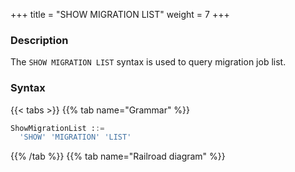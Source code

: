 +++
title = "SHOW MIGRATION LIST"
weight = 7
+++

### Description

The `SHOW MIGRATION LIST` syntax is used to query migration job list.

### Syntax

{{< tabs >}}
{{% tab name="Grammar" %}}
```sql
ShowMigrationList ::=
  'SHOW' 'MIGRATION' 'LIST'
```
{{% /tab %}}
{{% tab name="Railroad diagram" %}}
<iframe frameborder="0" name="diagram" id="diagram" width="100%" height="100%"></iframe>
{{% /tab %}}
{{< /tabs >}}

### Return Values Description

| Columns            | Description                   |
|--------------------|-------------------------------|
| id                 | migration job id              |
| tables             | migration tables              |
| job_item_count     | migration job sharding number |
| active             | migration job states          |
| create_time        | migration job create time     |
| stop_time          | migration job stop time       |
| job_sharding_nodes | migration job sharding nodes  |

### Example

- Query migration job list

```sql
SHOW MIGRATION LIST;
```

```sql
mysql> SHOW MIGRATION LIST;
+--------------------------------------------+---------------------+--------+---------------------+-----------+----------------+--------------------+
| id                                         | tables              | active | create_time         | stop_time | job_item_count | job_sharding_nodes |
+--------------------------------------------+---------------------+--------+---------------------+-----------+----------------+--------------------+
| j0102p00001d029afca1fd960d567fed6cddc9b4a2 | source_ds.t_order   | true   | 2022-10-31 18:18:24 |           | 1              | 10.7.5.76@-@27808  |
+--------------------------------------------+---------------------+--------+---------------------+-----------+----------------+--------------------+
4 rows in set (0.06 sec)
```

### Reserved word

`SHOW`, `MIGRATION`, `LIST`

### Related links

- [Reserved word](/en/user-manual/shardingsphere-proxy/distsql/syntax/reserved-word/)
